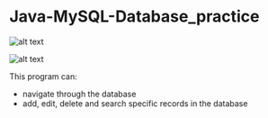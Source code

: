 # Java-MySQL-Database_practice

![alt text](https://github.com/IuliaCiof1/JavaMySQLDatabase_practice/blob/main/capture1.PNG)

![alt text](https://github.com/IuliaCiof1/JavaMySQLDatabase_practice/blob/main/capture2.PNG)

This program can:
- navigate through the database
- add, edit, delete and search specific records in the database
